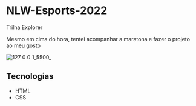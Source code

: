 # NLW-Esports-2022
Trilha Explorer 

Mesmo em cima do hora, tentei acompanhar a maratona e fazer o projeto ao meu gosto


![127 0 0 1_5500_](https://user-images.githubusercontent.com/102062976/190929225-fe9d1e84-c467-4a7c-9f25-37fb9405fca1.png)



## Tecnologias
- HTML
- CSS
